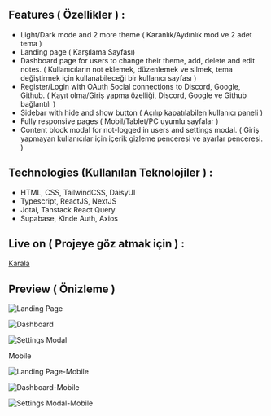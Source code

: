 ## Features ( Özellikler ) : 
- Light/Dark mode and 2 more theme ( Karanlık/Aydınlık mod ve 2 adet tema )
- Landing page ( Karşılama Sayfası)
- Dashboard page for users to change their theme, add, delete and edit notes. ( Kullanıcıların not eklemek, düzenlemek ve silmek, tema değiştirmek için kullanabileceği bir kullanıcı sayfası )
- Register/Login with OAuth Social connections to Discord, Google, Github. ( Kayıt olma/Giriş yapma özelliği, Discord, Google ve Github bağlantılı )
- Sidebar with hide and show button ( Açılıp kapatılabilen kullanıcı paneli )
- Fully responsive pages ( Mobil/Tablet/PC uyumlu sayfalar )
- Content block modal for not-logged in users and settings modal. ( Giriş yapmayan kullanıcılar için içerik gizleme penceresi ve ayarlar penceresi. )

## Technologies (Kullanılan Teknolojiler ) : 
- HTML, CSS, TailwindCSS, DaisyUI 
- Typescript, ReactJS, NextJS
- Jotai, Tanstack React Query
- Supabase, Kinde Auth, Axios


## Live on ( Projeye göz atmak için ) : 
[Karala](https://karala-note-taking-app.vercel.app/)

## Preview ( Önizleme )

![Landing Page](https://i.hizliresim.com/fqy5r4h.jpg)

![Dashboard](https://i.hizliresim.com/83fp0s7.jpg)

![Settings Modal](https://i.hizliresim.com/pqcxvyd.jpg)

Mobile

![Landing Page-Mobile](https://i.hizliresim.com/fcrnswa.jpg)

![Dashboard-Mobile](https://i.hizliresim.com/mnbwwkc.jpg)

![Settings Modal-Mobile](https://i.hizliresim.com/sn2skwe.jpg)

